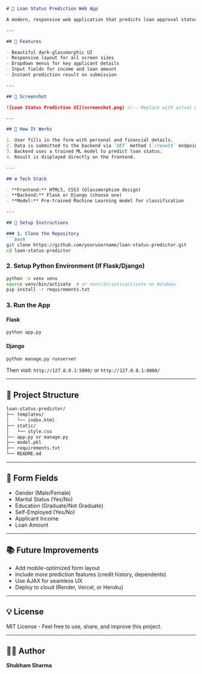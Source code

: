 ````markdown
# 🏦 Loan Status Prediction Web App

A modern, responsive web application that predicts loan approval status based on user inputs like gender, marital status, education, employment, income, and loan amount. Built using HTML, CSS, and a backend integrated with a machine learning model (Django/Flask supported).

---

## 🚀 Features

- Beautiful dark-glassmorphic UI
- Responsive layout for all screen sizes
- Dropdown menus for key applicant details
- Input fields for income and loan amount
- Instant prediction result on submission

---

## 📸 Screenshot

![Loan Status Prediction UI](screenshot.png) <!-- Replace with actual path -->

---

## 🧠 How It Works

1. User fills in the form with personal and financial details.
2. Data is submitted to the backend via `GET` method (`/result` endpoint).
3. Backend uses a trained ML model to predict loan status.
4. Result is displayed directly on the frontend.

---

## ⚙️ Tech Stack

- **Frontend:** HTML5, CSS3 (Glassmorphism design)
- **Backend:** Flask or Django (choose one)
- **Model:** Pre-trained Machine Learning model for classification

---

## 🔧 Setup Instructions

### 1. Clone the Repository
```bash
git clone https://github.com/yourusername/loan-status-predictor.git
cd loan-status-predictor
````

### 2. Setup Python Environment (If Flask/Django)

```bash
python -m venv venv
source venv/bin/activate  # or venv\Scripts\activate on Windows
pip install -r requirements.txt
```

### 3. Run the App

#### Flask

```bash
python app.py
```

#### Django

```bash
python manage.py runserver
```

Then visit: `http://127.0.0.1:5000/` or `http://127.0.0.1:8000/`

---

## 📁 Project Structure

```bash
loan-status-predictor/
├── templates/
│   └── index.html
├── static/
│   └── style.css
├── app.py or manage.py
├── model.pkl
├── requirements.txt
└── README.md
```

---

## 📝 Form Fields

* Gender (Male/Female)
* Marital Status (Yes/No)
* Education (Graduate/Not Graduate)
* Self-Employed (Yes/No)
* Applicant Income
* Loan Amount

---

## 📚 Future Improvements

* Add mobile-optimized form layout
* Include more prediction features (credit history, dependents)
* Use AJAX for seamless UX
* Deploy to cloud (Render, Vercel, or Heroku)

---

## 💡 License

MIT License - Feel free to use, share, and improve this project.

---

## 👨‍💻 Author

**Shubham Sharma**

